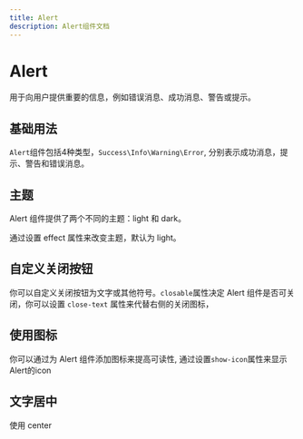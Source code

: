 ```yaml
---
title: Alert
description: Alert组件文档
---
```



# Alert

用于向用户提供重要的信息，例如错误消息、成功消息、警告或提示。

## 基础用法

`Alert`组件包括4种类型，`Success\Info\Warning\Error`, 分别表示成功消息，提示、警告和错误消息。

<preview path="../demo/Alert/Basic.vue"></preview>

## 主题
Alert 组件提供了两个不同的主题：light 和 dark。

通过设置 effect 属性来改变主题，默认为 light。
<preview path="../demo/Alert/Effect.vue"></preview>

## 自定义关闭按钮
你可以自定义关闭按钮为文字或其他符号。`closable`属性决定 Alert 组件是否可关闭，你可以设置 `close-text` 属性来代替右侧的关闭图标，
<preview path="../demo/Alert/Close.vue"></preview>

## 使用图标

你可以通过为 Alert 组件添加图标来提高可读性, 通过设置`show-icon`属性来显示Alert的icon
<preview path="../demo/Alert/Icon.vue"></preview>

## 文字居中
使用 center 
<preview path="../demo/Alert/Center.vue"></preview>
